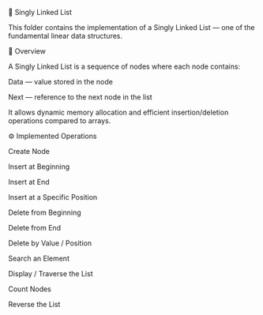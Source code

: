 🔗 Singly Linked List

This folder contains the implementation of a Singly Linked List — one of the fundamental linear data structures.

📘 Overview

A Singly Linked List is a sequence of nodes where each node contains:

Data — value stored in the node

Next — reference to the next node in the list

It allows dynamic memory allocation and efficient insertion/deletion operations compared to arrays.

⚙️ Implemented Operations

Create Node

Insert at Beginning

Insert at End

Insert at a Specific Position

Delete from Beginning

Delete from End

Delete by Value / Position

Search an Element

Display / Traverse the List

Count Nodes

Reverse the List

